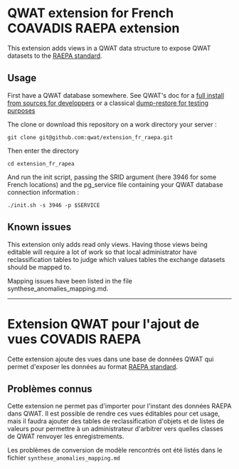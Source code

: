 # QWAT extension for French COAVADIS RAEPA extension

This extension adds views in a QWAT data structure to expose QWAT datasets to the [RAEPA standard](http://www.geoinformations.developpement-durable.gouv.fr/geostandard-reseaux-d-adduction-d-eau-potable-et-d-a3478.html). 

## Usage

First have a QWAT database somewhere. See QWAT's doc for a [full install from sources for developpers](https://qwat.github.io/docs/master/en/html/installation-guide/index.html) or a classical [dump-restore for testing purposes](https://qwat.github.io/docs/master/en/html/demo-guide/index.html)

The clone or download this repository on a work directory your server :

`git clone git@github.com:qwat/extension_fr_raepa.git`

Then enter the directory

`cd extension_fr_rapea`

And run the init script, passing the SRID argument (here 3946 for some French locations) and the pg_service file containing your QWAT database connection information :

`./init.sh -s 3946 -p $SERVICE  `

## Known issues

This extension only adds read only views. Having those views being editable will require a lot of work so that local administrator have reclassification tables to judge which values tables the exchange datasets should be mapped to.  

Mapping issues have been listed in the file synthese_anomalies_mapping.md. 

--- 

# Extension QWAT pour l'ajout de vues COVADIS RAEPA

Cette extension ajoute des vues dans une base de données QWAT qui permet d'exposer les données au format [RAEPA standard](http://www.geoinformations.developpement-durable.gouv.fr/geostandard-reseaux-d-adduction-d-eau-potable-et-d-a3478.html). 


## Problèmes connus

Cette extension ne permet pas d'importer pour l'instant des données RAEPA dans QWAT. Il est possible de rendre ces vues éditables pour cet usage, mais il faudra ajouter des tables de reclassification d'objets et de listes de valeurs pour permettre à un administrateur d'arbitrer vers quelles classes de QWAT renvoyer les enregistrements. 

Les problèmes de conversion de modèle rencontrés ont été listés dans le fichier `synthese_anomalies_mapping.md`
